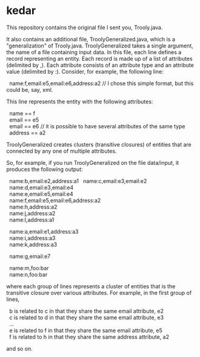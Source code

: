 # kedar

This repository contains the original file I sent you, Trooly.java.

It also contains an additional file, TroolyGeneralized.java, which is a "generalization" of Trooly.java. TroolyGeneralized takes a single argument, the name of a file containing input data. In this file, each line defines a record representing an entity. Each record is made up of a list of attributes (delimited by ,). Each attribute consists of an attribute type and an attribute value (delimited by :). Consider, for example, the following line:

&nbsp;&nbsp;name:f,email:e5,email:e6,address:a2 // I chose this simple format, but this could be, say, xml.

This line represents the entity with the following attributes:

&nbsp;&nbsp;name == f<br>
&nbsp;&nbsp;email == e5<br>
&nbsp;&nbsp;email == e6 // it is possible to have several attributes of the same type<br>
&nbsp;&nbsp;address == a2<br>

TroolyGeneralized creates clusters (transitive closures) of entities that are connected by any one of multiple attributes.

So, for example, if you run TroolyGeneralized on the file data/input, it produces the following output:

&nbsp;&nbsp;name:b,email:e2,address:a1
&nbsp;&nbsp;name:c,email:e3,email:e2<br>
&nbsp;&nbsp;name:d,email:e3,email:e4<br>
&nbsp;&nbsp;name:e,email:e5,email:e4<br>
&nbsp;&nbsp;name:f,email:e5,email:e6,address:a2<br>
&nbsp;&nbsp;name:h,address:a2<br>
&nbsp;&nbsp;name:j,address:a2<br>
&nbsp;&nbsp;name:l,address:a1<br>

&nbsp;&nbsp;name:a,email:e1,address:a3<br>
&nbsp;&nbsp;name:i,address:a3<br>
&nbsp;&nbsp;name:k,address:a3<br>

&nbsp;&nbsp;name:g,email:e7<br>

&nbsp;&nbsp;name:m,foo:bar<br>
&nbsp;&nbsp;name:n,foo:bar<br>

where each group of lines represents a cluster of entities that is the transitive closure over various attributes. For example, in the first group of lines,

&nbsp;&nbsp;b is related to c in that they share the same email attribute, e2<br>
&nbsp;&nbsp;c is related to d in that they share the same email attribute, e3<br>
&nbsp;&nbsp;...<br>
&nbsp;&nbsp;e is related to f in that they share the same email attribute, e5<br>
&nbsp;&nbsp;f is related to h in that they share the same address attribute, a2<br>

and so on.
